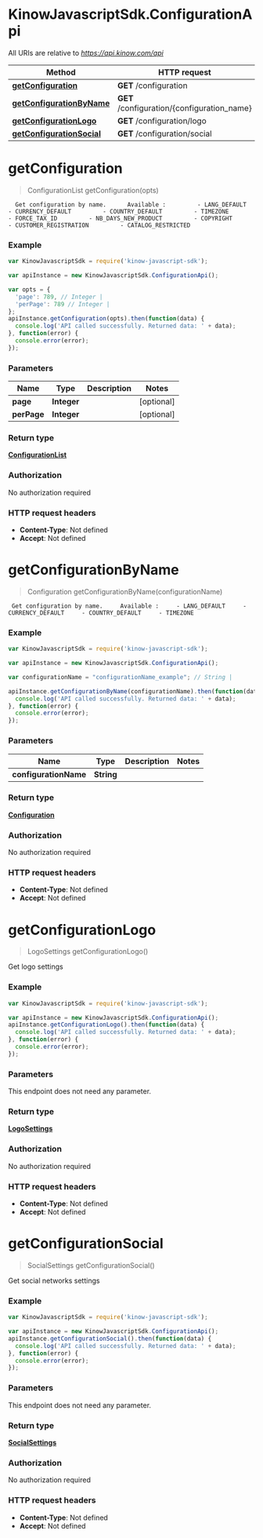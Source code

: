# KinowJavascriptSdk.ConfigurationApi

All URIs are relative to *https://api.kinow.com/api*

Method | HTTP request | Description
------------- | ------------- | -------------
[**getConfiguration**](ConfigurationApi.md#getConfiguration) | **GET** /configuration | 
[**getConfigurationByName**](ConfigurationApi.md#getConfigurationByName) | **GET** /configuration/{configuration_name} | 
[**getConfigurationLogo**](ConfigurationApi.md#getConfigurationLogo) | **GET** /configuration/logo | 
[**getConfigurationSocial**](ConfigurationApi.md#getConfigurationSocial) | **GET** /configuration/social | 


<a name="getConfiguration"></a>
# **getConfiguration**
> ConfigurationList getConfiguration(opts)



      Get configuration by name.      Available :         - LANG_DEFAULT         - CURRENCY_DEFAULT         - COUNTRY_DEFAULT         - TIMEZONE         - FORCE_TAX_ID         - NB_DAYS_NEW_PRODUCT         - COPYRIGHT         - CUSTOMER_REGISTRATION         - CATALOG_RESTRICTED      

### Example
```javascript
var KinowJavascriptSdk = require('kinow-javascript-sdk');

var apiInstance = new KinowJavascriptSdk.ConfigurationApi();

var opts = { 
  'page': 789, // Integer | 
  'perPage': 789 // Integer | 
};
apiInstance.getConfiguration(opts).then(function(data) {
  console.log('API called successfully. Returned data: ' + data);
}, function(error) {
  console.error(error);
});

```

### Parameters

Name | Type | Description  | Notes
------------- | ------------- | ------------- | -------------
 **page** | **Integer**|  | [optional] 
 **perPage** | **Integer**|  | [optional] 

### Return type

[**ConfigurationList**](ConfigurationList.md)

### Authorization

No authorization required

### HTTP request headers

 - **Content-Type**: Not defined
 - **Accept**: Not defined

<a name="getConfigurationByName"></a>
# **getConfigurationByName**
> Configuration getConfigurationByName(configurationName)



     Get configuration by name.     Available :     - LANG_DEFAULT     - CURRENCY_DEFAULT     - COUNTRY_DEFAULT     - TIMEZONE     

### Example
```javascript
var KinowJavascriptSdk = require('kinow-javascript-sdk');

var apiInstance = new KinowJavascriptSdk.ConfigurationApi();

var configurationName = "configurationName_example"; // String | 

apiInstance.getConfigurationByName(configurationName).then(function(data) {
  console.log('API called successfully. Returned data: ' + data);
}, function(error) {
  console.error(error);
});

```

### Parameters

Name | Type | Description  | Notes
------------- | ------------- | ------------- | -------------
 **configurationName** | **String**|  | 

### Return type

[**Configuration**](Configuration.md)

### Authorization

No authorization required

### HTTP request headers

 - **Content-Type**: Not defined
 - **Accept**: Not defined

<a name="getConfigurationLogo"></a>
# **getConfigurationLogo**
> LogoSettings getConfigurationLogo()



Get logo settings

### Example
```javascript
var KinowJavascriptSdk = require('kinow-javascript-sdk');

var apiInstance = new KinowJavascriptSdk.ConfigurationApi();
apiInstance.getConfigurationLogo().then(function(data) {
  console.log('API called successfully. Returned data: ' + data);
}, function(error) {
  console.error(error);
});

```

### Parameters
This endpoint does not need any parameter.

### Return type

[**LogoSettings**](LogoSettings.md)

### Authorization

No authorization required

### HTTP request headers

 - **Content-Type**: Not defined
 - **Accept**: Not defined

<a name="getConfigurationSocial"></a>
# **getConfigurationSocial**
> SocialSettings getConfigurationSocial()



Get social networks settings

### Example
```javascript
var KinowJavascriptSdk = require('kinow-javascript-sdk');

var apiInstance = new KinowJavascriptSdk.ConfigurationApi();
apiInstance.getConfigurationSocial().then(function(data) {
  console.log('API called successfully. Returned data: ' + data);
}, function(error) {
  console.error(error);
});

```

### Parameters
This endpoint does not need any parameter.

### Return type

[**SocialSettings**](SocialSettings.md)

### Authorization

No authorization required

### HTTP request headers

 - **Content-Type**: Not defined
 - **Accept**: Not defined

